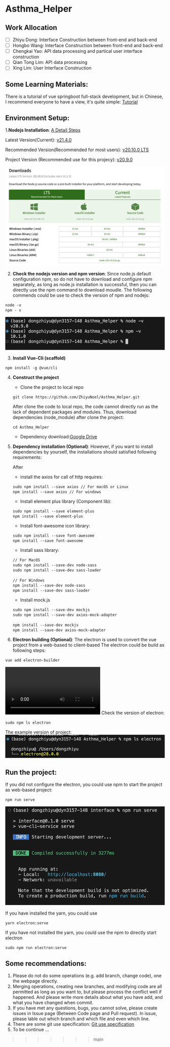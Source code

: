 # Asthma_Helper

## Work Allocation
- [ ] Zhiyu Dong: Interface Construction between front-end and back-end
- [ ] Hongbo Wang: Interface Construction between front-end and back-end
- [ ] Chengkai Yao: API data processing and partical user interface construction
- [ ] Qian Tong Lim: API data processing
- [ ] Xing Lim: User Interface Construction

## Some Learning Materials:
There is a tutorial of vue springboot full-stack development, but in Chinese, I recommend everyone to have a view, it's quite simple:
[Tutorial](https://www.cnblogs.com/GoodHelper/p/8430422.html)

## Environment Setup:

1.**Nodejs Installation**: [A Detail Steps](https://blog.csdn.net/ZHANGYANG_1109/article/details/121229581)

Latest Version(Current): [v21.4.0](https://nodejs.org/en)

Recommended Version(Recommended for most users): [v20.10.0 LTS](https://nodejs.org/en/download)

Project Version (Recommended use for this projecy): [v20.9.0](https://nodejs.org/en/blog/release/v20.9.0)

![Example page](images_MD/download_page.png)

2. **Check the nodejs version and npm version**:
Since node.js default configuration npm, so do not have to download and configure npm separately, as long as node.js installation is successful, then you can directly use the npm command to download moudle.
The following commends could be use to check the version of npm and nodejs:
```
node -v
npm - v
```
![version check result](images_MD/version_check.png)

3. **Install Vue-Cli (scaffold)**
```
npm install -g @vue/cli
```

4. **Construct the project**
    - Clone the project to local repo
    ```
    git clone https://github.com/ZhiyuNoel/Asthma_Helper.git
    ```
    After clone the code to local repo, the code cannot directly run as the lack of dependent packages and modules. Thus, download dependencies (node_module) after clone the project:
    ```
    cd Asthma_Helper
    ```
    - Dependency download:[Google Drive](https://drive.google.com/drive/folders/1TW9JJ3D9O6ctM_kChVQl8tpSerUVHDTB?usp=share_link)

5. **Dependency installation (Optional)**: 
    However, if you want to install dependencies by yourself, the installations should satisfied following requirements:

    After 
    - install the axios for call of http requires:
    ```
    sudo npm install --save axios // For macOS or Linux
    npm install --save axios // For windows
    ```

    - Install element plus library (Component lib):
    ```
    sudo npm install --save element-plus
    npm install --save element-plus
    ```

    - Install font-awesome icon library:
    ```
    sudo npm install --save font-awesome
    npm install --save font-awesome
    ```

    - Install sass library:
    ```
    // For MacOS
    sudo npm install --save-dev node-sass
    sudo npm install --save-dev sass-loader

    // For Windows
    npm install --save-dev node-sass
    npm install --save-dev sass-loader
    ```

    - Install mock.js
    ```
    sudo npm install --save-dev mockjs
    sudo npm install --save-dev axios-mock-adapter

    npm install --save-dev mockjs
    npm install --save-dev axios-mock-adapter
    ```

6. **Electron building (Optional)**:
The electron is used to convert the vue project from a web-based to client-based
The electron could be build as following steps:
```
vue add electron-builder
```
![The example_video](images_MD/example_video.mp4)
Check the version of electron:
```
sudo npm ls electron
```

The example version of project:
![](images_MD/electron_version.png)

## Run the project:
If you did not configure the electron, you could use npm to start the project as web-based project:
```
npm run serve
```
![Running result](images_MD/npm_run.png)

If you have installed the yarn, you could use 
```
yarn electron:serve
```

If you have not installed the yarn, you could use the npm to directly start electron
```
sudo npm run electron:serve
```

## Some recommendations:
1. Please do not do some operations (e.g. add branch, change code), one the webpage directly.
2. Merging operations, creating new branches, and modifying code are all permitted as long as you want to, but please process the conflict well if happened. And please write more details about what you have add, and what you have changed when commit.
3. If you have met any questions, bugs, you cannot solve, please create issues in Issue page (Between Code page and Pull request). In issue, please lable out which branch and which file and even which line.
4. There are some git use specification: [Git use specification](Gituse.md)
4. To be continue ...

>>>>>>> main
